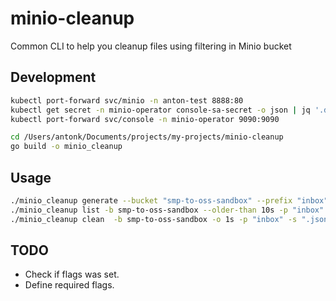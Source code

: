 # minio-cleanup

Common CLI to help you cleanup files using filtering in Minio bucket

## Development
```bash
kubectl port-forward svc/minio -n anton-test 8888:80
kubectl get secret -n minio-operator console-sa-secret -o json | jq '.data.token' -r | base64 -d
kubectl port-forward svc/console -n minio-operator 9090:9090
```

```bash
cd /Users/antonk/Documents/projects/my-projects/minio-cleanup
go build -o minio_cleanup
```

## Usage
```bash
./minio_cleanup generate --bucket "smp-to-oss-sandbox" --prefix "inbox" --files-number 1000 --workers 20
./minio_cleanup list -b smp-to-oss-sandbox --older-than 10s -p "inbox" -s ".json" //TODO
./minio_cleanup clean  -b smp-to-oss-sandbox -o 1s -p "inbox" -s ".json" //TODO
```

## TODO
- Check if flags was set.
- Define required flags.
